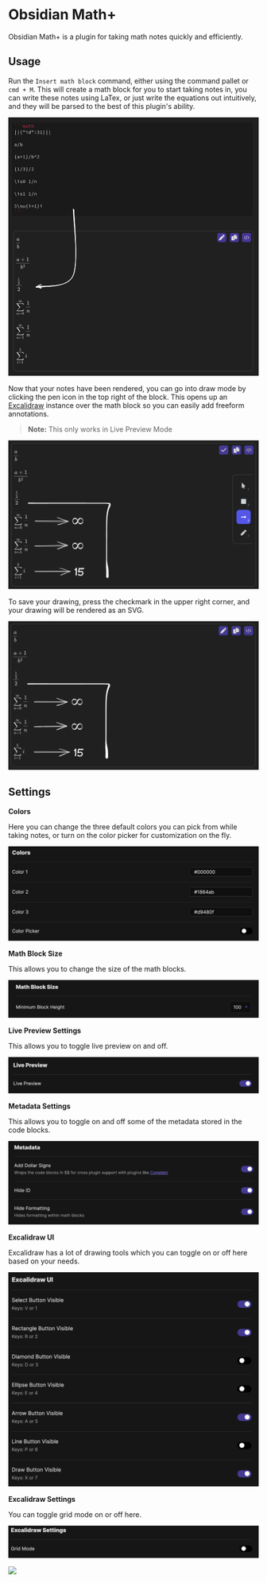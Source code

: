 # Obsidian Math+
Obsidian Math+ is a plugin for taking math notes quickly and efficiently.

## Usage
Run the `Insert math block` command, either using the command pallet or `cmd + M`. This will create a math block for you to start taking notes in, you can write these notes using LaTex, or just write the equations out intuitively, and they will be parsed to the best of this plugin's ability.

![rendered equation](https://raw.githubusercontent.com/ocapraro/obsidian-math-plus/0.2.4/assets/editor-to-rendered.png)

Now that your notes have been rendered, you can go into draw mode by clicking the pen icon in the top right of the block.
This opens up an [Excalidraw](https://github.com/excalidraw/excalidraw) instance over the math block so you can easily add freeform annotations.

> **Note:** This only works in Live Preview Mode

![excalidraw](https://raw.githubusercontent.com/ocapraro/obsidian-math-plus/0.2.4/assets/math-annotated.png)

To save your drawing, press the checkmark in the upper right corner, and your drawing will be rendered as an SVG.

![excalidraw svg](https://raw.githubusercontent.com/ocapraro/obsidian-math-plus/0.2.4/assets/math-annotated-svg.png)

## Settings
**Colors**

Here you can change the three default colors you can pick from while taking notes, or turn on the color picker for customization on the fly.

![colors settings](https://raw.githubusercontent.com/ocapraro/obsidian-math-plus/0.2.4/assets/colors-settings.png)

**Math Block Size**

This allows you to change the size of the math blocks.

![math block size settings](https://raw.githubusercontent.com/ocapraro/obsidian-math-plus/master/assets/math-block-size-settings.png)

**Live Preview Settings**

This allows you to toggle live preview on and off.

![live preview settings](https://raw.githubusercontent.com/ocapraro/obsidian-math-plus/master/assets/live-preview-settings.png)

**Metadata Settings**

This allows you to toggle on and off some of the metadata stored in the code blocks.

![metadata settings](https://raw.githubusercontent.com/ocapraro/obsidian-math-plus/master/assets/metadata-settings.png)

**Excalidraw UI**

Excalidraw has a lot of drawing tools which you can toggle on or off here based on your needs.

![excalidraw ui settings](https://raw.githubusercontent.com/ocapraro/obsidian-math-plus/0.2.4/assets/excalidraw-ui-settings.png)

**Excalidraw Settings**

You can toggle grid mode on or off here.

![excalidraw settings](https://raw.githubusercontent.com/ocapraro/obsidian-math-plus/0.2.4/assets/excalidraw-settings-settings.png)

[<img style="float:left" src="https://user-images.githubusercontent.com/14358394/115450238-f39e8100-a21b-11eb-89d0-fa4b82cdbce8.png" width="200">](https://ko-fi.com/ocapraro)
